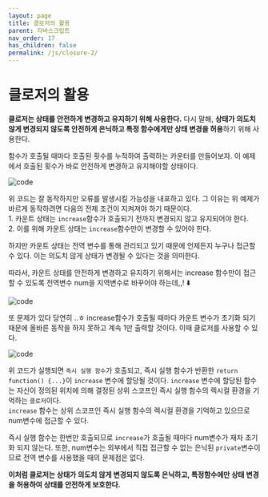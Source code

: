 ```yaml
---
layout: page
title: 클로저의 활용
parent: 자바스크립트
nav_order: 17
has_children: false
permalink: /js/closure-2/
---
```


# 클로저의 활용

**클로저는 상태를 안전하게 변경하고 유지하기 위해 사용한다.** 다시 말해, **상태가 의도치 않게 변경되지 않도록 안전하게 은닉하고 특정 함수에게만 상태 변경을 허용**하기 위해 사용한다.

함수가 호출될 때마다 호출된 횟수를 누적하여 출력하는 카운터를 만들어보자. 이 예제에서 호출된 횟수가 바로 안전하게 변경하고 유지해야할 상태이다.

![code](https://user-images.githubusercontent.com/63364990/162769297-d9af5b73-7c18-475e-a62a-a17efb82b9c2.png)

위 코드는 잘 동작하지만 오류를 발생시킬 가능성을 내포하고 있다. 그 이유는 위 예제가 바르게 동작하려면 다음의 전제 조건이 지켜져야 하기 때문이다.  
1\. 카운트 상태는 `increase`함수가 호출되기 전까지 변경되지 않고 유지되어야 한다.  
2\. 이를 위해 카운트 상태는 `increase`함수만이 변경할 수 있어야 한다.

하지만 카운트 상태는 전역 변수를 통해 관리되고 있기 때문에 언제든지 누구나 접근할 수 있다. 이는 의도치 않게 상태가 변경될 수 있다는 것을 의미한다.

따라서, 카운트 상태를 안전하게 변경하고 유지하기 위해서는 increase 함수만이 접근할 수 있도록 전역변수 num을 지역변수로 바꾸어야 하는데,,! ⬇️

![code](https://user-images.githubusercontent.com/63364990/162771390-8cf1bdc5-0fc4-42a1-89a4-eaca8d6f6ae5.png)

또 문제가 있다 당연히 ..ㅎ increase함수가 호출될 때마다 카운트 변수가 초기화 되기 때문에 올바른 동작을 하지 못하고 계속 1만 출력할 것이다. 이때 클로저를 사용할 수 있다.

![code](https://user-images.githubusercontent.com/63364990/162778170-70d0f75e-8ecf-403a-a9bb-4a36c6640591.png)

위 코드가 실행되면 `즉시 실행 함수`가 호출되고, 즉시 실행 함수가 반환한 `return function() {...}`이 `increase` 변수에 할당될 것이다. `increase` 변수에 할당된 함수는 자신이 정의된 위치에 의해 결정된 상위 스코프인 즉시 실행 함수의 렉시컬 환경을 기억하는 `클로저`이다.  
`increase` 함수는 상위 스코프인 즉시 실행 함수의 렉시컬 환경을 기억하고 있으므로 num변수에 접근할 수 있다.

즉시 실행 함수는 한번만 호출되므로 `increase`가 호출될 때마다 num변수가 재차 초기화 되지 않는다. 또한, num변수는 외부에서 직접 접근할 수 없는 은닉된 `private`변수이므로 전역 변수를 사용했을 때의 문제점은 없다.

**이처럼 클로저는 상태가 의도치 않게 변경되지 않도록 은닉하고, 특정함수에만 상태 변경을 허용하여 상태를 안전하게 보호한다.**
